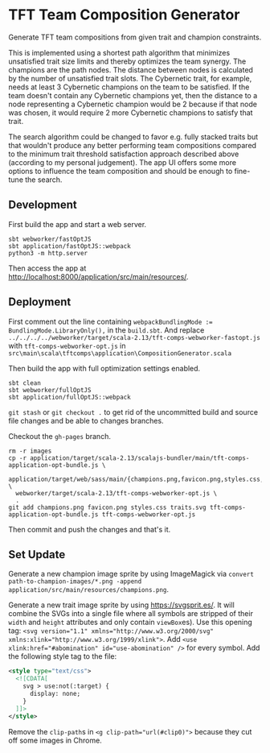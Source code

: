 # TFT Team Composition Generator

Generate TFT team compositions from given trait and champion constraints.

This is implemented using a shortest path algorithm that minimizes unsatisfied trait size limits and thereby optimizes the team synergy.
The champions are the path nodes.
The distance between nodes is calculated by the number of unsatisfied trait slots.
The Cybernetic trait, for example, needs at least 3 Cybernetic champions on the team to be satisfied.
If the team doesn't contain any Cybernetic champions yet, then the distance to a node representing a Cybernetic champion would be 2 because if that node was chosen, it would require 2 more Cybernetic champions to satisfy that trait.

The search algorithm could be changed to favor e.g. fully stacked traits but that wouldn't produce any better performing team compositions compared to the minimum trait threshold satisfaction approach described above (according to my personal judgement).
The app UI offers some more options to influence the team composition and should be enough to fine-tune the search.

 
## Development

First build the app and start a web server.

```shell script
sbt webworker/fastOptJS
sbt application/fastOptJS::webpack
python3 -m http.server
```

Then access the app at [http://localhost:8000/application/src/main/resources/](http://localhost:8000/application/src/main/resources/).


## Deployment

First comment out the line containing `webpackBundlingMode := BundlingMode.LibraryOnly(),` in the `build.sbt`.
And replace `../../../../webworker/target/scala-2.13/tft-comps-webworker-fastopt.js` with `tft-comps-webworker-opt.js` in `src\main\scala\tftcomps\application\CompositionGenerator.scala`

Then build the app with full optimization settings enabled.

```shell script
sbt clean
sbt webworker/fullOptJS
sbt application/fullOptJS::webpack
```

`git stash` or `git checkout .` to get rid of the uncommitted build and source file changes and be able to changes branches.

Checkout the `gh-pages` branch.

```shell script
rm -r images
cp -r application/target/scala-2.13/scalajs-bundler/main/tft-comps-application-opt-bundle.js \
  application/target/web/sass/main/{champions.png,favicon.png,styles.css,traits.svg} \
  webworker/target/scala-2.13/tft-comps-webworker-opt.js \
  .
git add champions.png favicon.png styles.css traits.svg tft-comps-application-opt-bundle.js tft-comps-webworker-opt.js
```

Then commit and push the changes and that's it.


## Set Update

Generate a new champion image sprite by using ImageMagick via `convert path-to-champion-images/*.png -append application/src/main/resources/champions.png`.

Generate a new trait image sprite by using https://svgsprit.es/.
It will combine the SVGs into a single file where all symbols are stripped of their `width` and `height` attributes and only contain `viewBox`es).
Use this opening tag: `<svg version="1.1" xmlns="http://www.w3.org/2000/svg" xmlns:xlink="http://www.w3.org/1999/xlink">`.
Add `<use xlink:href="#abomination" id="use-abomination" />` for every symbol.
Add the following style tag to the file:
```xml
<style type="text/css">
  <![CDATA[
    svg > use:not(:target) {
      display: none;
    }
  ]]>
</style>
```
Remove the `clip-path`s in `<g clip-path="url(#clip0)">` because they cut off some images in Chrome.
